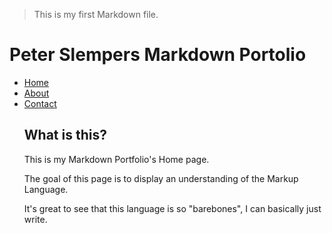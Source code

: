 > This is my first Markdown file.

Peter Slempers Markdown Portolio
========

<ul id="Project Submenu">
    <li><a href="index.markdown" title="Home">Home</a></li>
    <li><a href="about.markdown" title="About">About</a></li>
    <li><a href="contact.markdown" title="Contact">Contact</a></li>

## What is this?

<p>This is my Markdown Portfolio's Home page.</p>

<p>The goal of this page is to display an understanding of the Markup Language.
<p>It's great to see that this language is so "barebones", I can basically just write.

